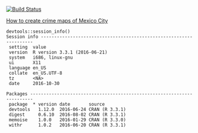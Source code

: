 [![Build Status](https://travis-ci.org/diegovalle/mxc.crime.maps.svg?branch=master)](https://travis-ci.org/diegovalle/mxc.crime.maps)

[How to create crime maps of Mexico City](https://blog.diegovalle.net/2016/10/crime-maps-of-mexico-city.html)

```
devtools::session_info()
Session info -------------------------------------------------------------------
 setting  value                       
 version  R version 3.3.1 (2016-06-21)
 system   i686, linux-gnu             
 ui       X11                         
 language en_US                       
 collate  en_US.UTF-8                 
 tz       <NA>                        
 date     2016-10-30                  

Packages -----------------------------------------------------------------------
 package  * version date       source        
 devtools   1.12.0  2016-06-24 CRAN (R 3.3.1)
 digest     0.6.10  2016-08-02 CRAN (R 3.3.1)
 memoise    1.0.0   2016-01-29 CRAN (R 3.3.0)
 withr      1.0.2   2016-06-20 CRAN (R 3.3.1)

```
